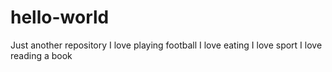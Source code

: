 # hello-world
Just another repository
I love playing football
I love eating 
I love sport
I love reading a book 
